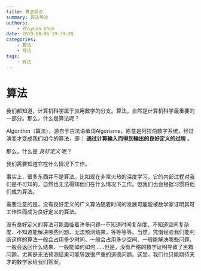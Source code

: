 ```yaml
---
title: 算法导论
summary: 算法导论
authors:
    - Zhiyuan Chen
date: 2019-08-06 19:39:28
categories: 
    - 算法
    - 导论
tags:
    - 算法
---
```


# 算法

我们都知道，计算机科学属于应用数学的分支。算法，自然是计算机科学最重要的一部分。那么，什么是算法呢？

Algorithm（算法），源自于古法语单词Algorisme，原意是阿拉伯数字系统，经过演变才变成我们如今的算法，即： **通过计算输入而得到输出的良好定义的过程** 。

那么，什么是 *良好定义* 呢？

我们需要知道它在什么情况下工作。

事实上，很多东西并不是算法。比如现在非常火热的深度学习，它的内部过程对我们是不可知的，自然也无法得知他们在什么情况下工作。但我们也会根据习惯将他们成为算法。

需要注意的是，没有良好定义的广义算法随着时间的发展可能能被数学家证明其可工作性而成为良好定义的算法。

没有良好定义的算法可能面临着许多问题--不知道时间复杂度、不知道空间复杂度、不知道能解决哪些问题、无法预测结果，等等等等。当然，凭借经验我们能判断这样的算法一般会占用多少时间、一般会占用多少空间、一般能解决哪些问题、一般会返回什么结果、一般能如何如何……但是，没有严格的数学证明导致了黑箱问题，尤其是无法预测结果可能导致很严重的道德问题。这里，我们也只能期待天才的数学家给我们答案。
